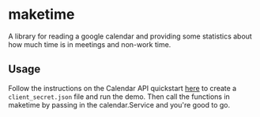 maketime
========
A library for reading a google calendar and providing some statistics about how
much time is in meetings and non-work time.

Usage
-----
Follow the instructions on the Calendar API quickstart
[here](https://developers.google.com/google-apps/calendar/quickstart/go) to
create a `client_secret.json` file and run the demo. Then call the functions in
maketime by passing in the calendar.Service and you're good to go.
